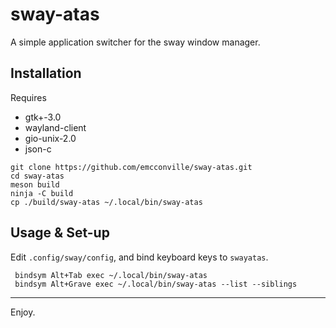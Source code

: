 sway-atas
================================================================================

A simple application switcher for the sway window manager.

Installation
--------------------------------------------------------------------------------

Requires

 - gtk+-3.0
 - wayland-client
 - gio-unix-2.0
 - json-c

```
git clone https://github.com/emcconville/sway-atas.git
cd sway-atas
meson build
ninja -C build
cp ./build/sway-atas ~/.local/bin/sway-atas
```

Usage & Set-up
--------------------------------------------------------------------------------

Edit `.config/sway/config`, and bind keyboard keys to `swayatas`.

```
 bindsym Alt+Tab exec ~/.local/bin/sway-atas
 bindsym Alt+Grave exec ~/.local/bin/sway-atas --list --siblings
 ```

 - - -
 Enjoy.